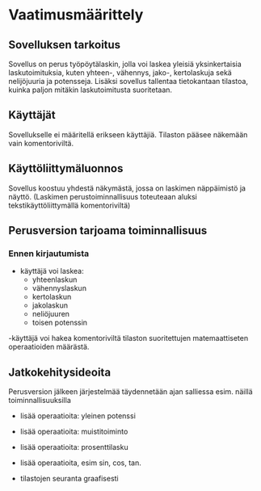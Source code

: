 # Vaatimusmäärittely

## Sovelluksen tarkoitus

Sovellus on perus työpöytälaskin, jolla voi laskea yleisiä yksinkertaisia laskutoimituksia, kuten yhteen-, vähennys, jako-, kertolaskuja sekä nelijöjuuria ja potensseja.
Lisäksi sovellus tallentaa tietokantaan tilastoa, kuinka paljon mitäkin laskutoimitusta suoritetaan.

## Käyttäjät

Sovellukselle ei määritellä erikseen käyttäjiä. Tilaston pääsee näkemään vain komentoriviltä.

## Käyttöliittymäluonnos

Sovellus koostuu yhdestä näkymästä, jossa on laskimen näppäimistö ja näyttö. 
(Laskimen perustoiminnallisuus toteuteaan aluksi tekstikäyttöliittymällä komentoriviltä)

## Perusversion tarjoama toiminnallisuus

### Ennen kirjautumista

- käyttäjä voi laskea:
  - yhteenlaskun
  - vähennyslaskun
  - kertolaskun
  - jakolaskun
  - neliöjuuren
  - toisen potenssin
  
-käyttäjä voi hakea komentoriviltä tilaston suoritettujen matemaattiseten operaatioiden määrästä.

## Jatkokehitysideoita

Perusversion jälkeen järjestelmää täydennetään ajan salliessa esim. näillä toiminnallisuuksilla

- lisää operaatioita: yleinen potenssi
- lisää operaatioita: muistitoiminto
- lisää operaatioita: prosenttilasku
- lisää operaatioita, esim sin, cos, tan.

- tilastojen seuranta graafisesti
